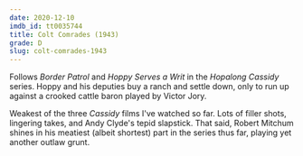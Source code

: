 ```yaml
---
date: 2020-12-10
imdb_id: tt0035744
title: Colt Comrades (1943)
grade: D
slug: colt-comrades-1943
---
```


Follows <span data-imdb-id="tt0035692">_Border Patrol_</span> and <span data-imdb-id="tt0036016">_Hoppy Serves a Writ_</span> in the _Hopalong Cassidy_ series. Hoppy and his deputies buy a ranch and settle down, only to run up against a crooked cattle baron played by Victor Jory.

Weakest of the three _Cassidy_ films I've watched so far. Lots of filler shots, lingering takes, and Andy Clyde's tepid slapstick. That said, Robert Mitchum shines in his meatiest (albeit shortest) part in the series thus far, playing yet another outlaw grunt.